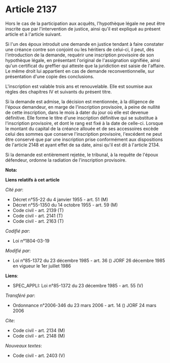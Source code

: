 # Article 2137

Hors le cas de la participation aux acquêts, l'hypothèque légale ne peut être inscrite que par l'intervention de justice,
ainsi qu'il est expliqué au présent article et à l'article suivant.

Si l'un des époux introduit une demande en justice tendant à faire constater une créance contre son conjoint ou les héritiers
de celui-ci, il peut, dès l'introduction de la demande, requérir une inscription provisoire de son hypothèque légale, en
présentant l'original de l'assignation signifiée, ainsi qu'un certificat du greffier qui atteste que la juridiction est
saisie de l'affaire. Le même droit lui appartient en cas de demande reconventionnelle, sur présentation d'une copie des
conclusions.

L'inscription est valable trois ans et renouvelable. Elle est soumise aux règles des chapitres IV et suivants du présent
titre.

Si la demande est admise, la décision est mentionnée, à la diligence de l'époux demandeur, en marge de l'inscription
provisoire, à peine de nullité de cette inscription, dans le mois à dater du jour où elle est devenue définitive. Elle forme
le titre d'une inscription définitive qui se substitue à l'inscription provisoire, et dont le rang est fixé à la date de
celle-ci. Lorsque le montant du capital de la créance allouée et de ses accessoires excède celui des sommes que conserve
l'inscription provisoire, l'excédent ne peut être conservé que par une inscription prise conformément aux dispositions de
l'article 2148 et ayant effet de sa date, ainsi qu'il est dit à l'article 2134.

Si la demande est entièrement rejetée, le tribunal, à la requête de l'époux défendeur, ordonne la radiation de l'inscription
provisoire.

**Nota:**



**Liens relatifs à cet article**

_Cité par_:

  - Décret n°55-22 du 4 janvier 1955 - art. 51 (M)
  - Décret n°55-1350 du 14 octobre 1955 - art. 59 (M)
  - Code civil - art. 2139 (T)
  - Code civil - art. 2141 (T)
  - Code civil - art. 2163 (T)

_Codifié par_:

  - Loi n°1804-03-19

_Modifié par_:

  - Loi n°85-1372 du 23 décembre 1985 - art. 36 () JORF 26 décembre 1985 en vigueur le 1er juillet 1986

**Liens**:

  - SPEC_APPLI: Loi n°85-1372 du 23 décembre 1985 - art. 55 (V)

_Transféré par_:

  - Ordonnance n°2006-346 du 23 mars 2006 - art. 14 () JORF 24 mars 2006

_Cite_:

  - Code civil - art. 2134 (M)
  - Code civil - art. 2148 (M)

_Nouveaux textes_:

  - Code civil - art. 2403 (V)
